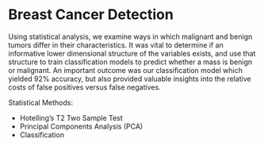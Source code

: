 # Breast Cancer Detection

Using statistical analysis, we examine ways in which malignant and benign tumors differ in their characteristics. It was vital to determine if an informative lower dimensional structure of the variables exists, and use that structure to train classification models to predict whether a mass is benign or malignant. An important outcome was our classification model which yielded 92% accuracy, but also provided valuable insights into the relative costs of false positives versus false negatives.

Statistical Methods: 
- Hotelling’s T2 Two Sample Test
- Principal Components Analysis (PCA)
- Classification
